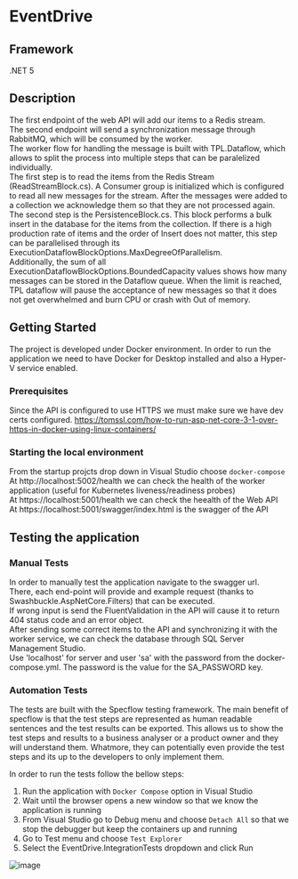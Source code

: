 # EventDrive

## Framework
 .NET 5
<br/>

## Description
The first endpoint of the web API will add our items to a Redis stream.  
The second endpoint will send a synchronization message through RabbitMQ, which will be consumed by the worker.  
The worker flow for handling the message is built with TPL.Dataflow, which allows to split the process into multiple steps that can be paralelized individually.  
The first step is to read the items from the Redis Stream (ReadStreamBlock.cs). A Consumer group is initialized which is configured to read all new messages for the stream.
After the messages were added to a collection we acknowledge them so that they are not processed again.  
The second step is the PersistenceBlock.cs. This block performs a bulk insert in the database for the items from the collection. If there is a high production rate of items
and the order of Insert does not matter, this step can be parallelised through its ExecutionDataflowBlockOptions.MaxDegreeOfParallelism.  
Additionally, the sum of all ExecutionDataflowBlockOptions.BoundedCapacity values shows how many messages can be stored in the Dataflow queue. When the limit is reached, TPL dataflow will pause the acceptance of new messages so that it does not get overwhelmed and burn CPU or crash with Out of memory. 

## Getting Started
The project is developed under Docker environment. In order to run the application we need to have Docker for Desktop installed and also a Hyper-V service enabled.

### Prerequisites
Since the API is configured to use HTTPS we must make sure we have dev certs configured.
https://tomssl.com/how-to-run-asp-net-core-3-1-over-https-in-docker-using-linux-containers/


### Starting the local environment
From the startup projcts drop down in Visual Studio choose ```docker-compose```  
At http://localhost:5002/health we can check the health of the worker application (useful for Kubernetes liveness/readiness probes)  
At https://localhost:5001/health we can check the heealth of the Web API  
At https://localhost:5001/swagger/index.html is the swagger of the API  

## Testing the application

### Manual Tests
In order to manually test the application navigate to the swagger url.  
There, each end-point will provide and example request (thanks to Swashbuckle.AspNetCore.Filters) that can be executed.  
If wrong input is send the FluentValidation in the API will cause it to return 404 status code and an error object.  
After sending some correct items to the API and synchronizing it with the worker service, we can check the database through SQL Server Management Studio.  
Use 'localhost' for server and user 'sa' with the password from the docker-compose.yml. The password is the value for the SA_PASSWORD key.  

### Automation Tests
The tests are built with the Specflow testing framework. The main benefit of specflow is that the test steps are represented as human readable sentences and 
the test results can be exported. This allows us to show the test steps and results to a business analyser or a product owner and they will understand them.
Whatmore, they can potentially even provide the test steps and its up to the developers to only implement them.  

In order to run the tests follow the bellow steps:  
1. Run the application with ```Docker Compose``` option in Visual Studio
2. Wait until the browser opens a new window so that we know the application is running
3. From Visual Studio go to Debug menu and choose ```Detach All``` so that we stop the debugger but keep the containers up and running
4. Go to Test menu and choose ```Test Explorer```
5. Select the EventDrive.IntegrationTests dropdown and click Run

![image](https://user-images.githubusercontent.com/51854143/131394548-b2413eac-3176-40ad-a453-0cbe55bf52e9.png)

